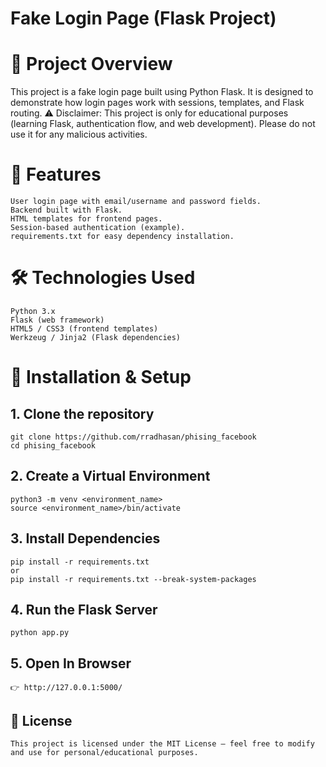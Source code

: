 # Fake Login Page (Flask Project)
# 📌 Project Overview

This project is a fake login page built using Python Flask.
It is designed to demonstrate how login pages work with sessions, templates, and Flask routing.
⚠️ Disclaimer: This project is only for educational purposes (learning Flask, authentication flow, and web development). Please do not use it for any malicious activities.

# 🚀 Features
```
User login page with email/username and password fields.
Backend built with Flask.
HTML templates for frontend pages.
Session-based authentication (example).
requirements.txt for easy dependency installation.
```

# 🛠️ Technologies Used
```
Python 3.x
Flask (web framework)
HTML5 / CSS3 (frontend templates)
Werkzeug / Jinja2 (Flask dependencies)
```


# 🔧 Installation & Setup
## 1. Clone the repository
```
git clone https://github.com/rradhasan/phising_facebook
cd phising_facebook
```
## 2. Create a Virtual Environment
```
python3 -m venv <environment_name>
source <environment_name>/bin/activate
```
## 3. Install Dependencies
```
pip install -r requirements.txt
or
pip install -r requirements.txt --break-system-packages
```
## 4. Run the Flask Server
```
python app.py
```
## 5. Open In Browser
```
👉 http://127.0.0.1:5000/
```

## 📜 License

```
This project is licensed under the MIT License – feel free to modify and use for personal/educational purposes.
```
